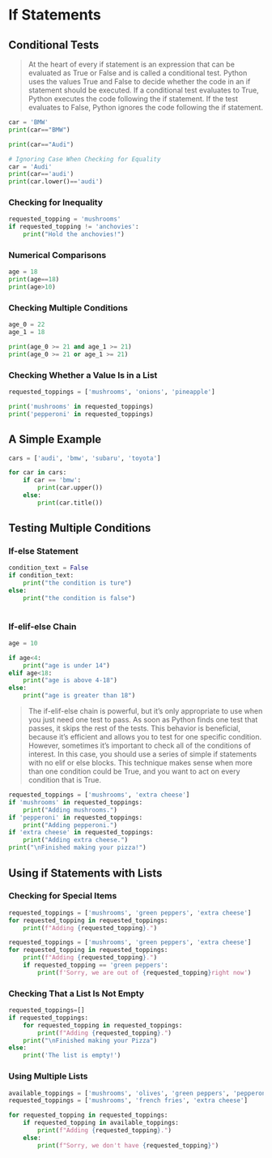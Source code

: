 # If Statements

## Conditional Tests

> At the heart of every if statement is an expression that can be evaluated as True or False and is called a conditional
> test. Python uses the values True and False to decide whether the code in an if statement should be executed. If a
> conditional test evaluates to True, Python executes the code following the if statement. If the test evaluates to False,
> Python ignores the code following the if statement.

```python
car = 'BMW'
print(car=="BMW")

print(car=="Audi")
```

```python
# Ignoring Case When Checking for Equality
car = 'Audi'
print(car=='audi')
print(car.lower()=='audi')
```

### Checking for Inequality

```python
requested_topping = 'mushrooms'
if requested_topping != 'anchovies': 
    print("Hold the anchovies!")
```

### Numerical Comparisons

```python
age = 18
print(age==18)
print(age>10)
```

### Checking Multiple Conditions

```python
age_0 = 22
age_1 = 18

print(age_0 >= 21 and age_1 >= 21)
print(age_0 >= 21 or age_1 >= 21)
```

### Checking Whether a Value Is in a List

```python
requested_toppings = ['mushrooms', 'onions', 'pineapple']

print('mushrooms' in requested_toppings)
print('pepperoni' in requested_toppings)
```

## A Simple Example

```python
cars = ['audi', 'bmw', 'subaru', 'toyota']

for car in cars:
    if car == 'bmw':
        print(car.upper())
    else:
        print(car.title())
```

## Testing Multiple Conditions

### If-else Statement

```python
condition_text = False
if condition_text:
    print("the condition is ture")
else:
    print("the condition is false")
    
```

### If-elif-else Chain

```python
age = 10

if age<4:
    print("age is under 14")
elif age<18:
    print("age is above 4-18")
else:
    print("age is greater than 18")
```

> The if-elif-else chain is powerful, but it’s only appropriate to use when you just need one test to pass. As soon as
> Python finds one test that passes, it skips the rest of the tests. This behavior is beneficial, because it’s efficient
> and allows you to test for one specific condition. However, sometimes it’s important to check all of the conditions of
> interest. In this case, you should use a series of simple if statements with no elif or else blocks. This technique
> makes sense when more than one condition could be True, and you want to act on every condition that is True.

```python
requested_toppings = ['mushrooms', 'extra cheese']
if 'mushrooms' in requested_toppings:
    print("Adding mushrooms.")
if 'pepperoni' in requested_toppings:
    print("Adding pepperoni.")
if 'extra cheese' in requested_toppings:
    print("Adding extra cheese.")
print("\nFinished making your pizza!")
```

## Using if Statements with Lists

### Checking for Special Items

```python
requested_toppings = ['mushrooms', 'green peppers', 'extra cheese']
for requested_topping in requested_toppings:
    print(f"Adding {requested_topping}.")
```

```python
requested_toppings = ['mushrooms', 'green peppers', 'extra cheese']
for requested_topping in requested_toppings:
    print(f"Adding {requested_topping}.")
    if requested_topping == 'green peppers':
        print(f'Sorry, we are out of {requested_topping}right now')
```

### Checking That a List Is Not Empty

```python
requested_toppings=[]
if requested_toppings:
    for requested_topping in requested_toppings:
        print(f"Adding {requested_topping}.")
    print("\nFinished making your Pizza")
else:
    print('The list is empty!')
```

### Using Multiple Lists

```python
available_toppings = ['mushrooms', 'olives', 'green peppers', 'pepperoni', 'pineapple', 'extra cheese']
requested_toppings = ['mushrooms', 'french fries', 'extra cheese']

for requested_topping in requested_toppings:
    if requested_topping in available_toppings:
        print(f"Adding {requested_topping}.")
    else:
        print(f"Sorry, we don't have {requested_topping}")
```
